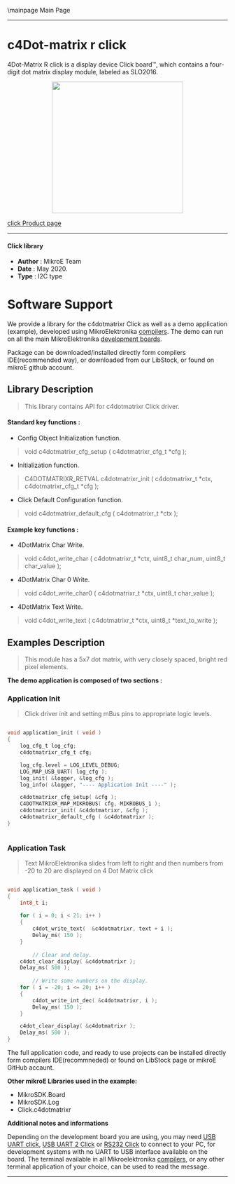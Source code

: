\mainpage Main Page
 
---
# c4Dot-matrix r click

4Dot-Matrix R click is a display device Click board™, which contains a four-digit dot matrix display module, labeled as SLO2016.

<p align="center">
  <img src="https://download.mikroe.com/images/click_for_ide/4dotmatrixr_click.png" height=300px>
</p>

[click Product page](<https://www.mikroe.com/4dot-matrix-r-click>)

---


#### Click library 

- **Author**        : MikroE Team
- **Date**          : May 2020.
- **Type**          : I2C type


# Software Support

We provide a library for the c4dotmatrixr Click 
as well as a demo application (example), developed using MikroElektronika 
[compilers](https://shop.mikroe.com/compilers). 
The demo can run on all the main MikroElektronika [development boards](https://shop.mikroe.com/development-boards).

Package can be downloaded/installed directly form compilers IDE(recommended way), or downloaded from our LibStock, or found on mikroE github account. 

## Library Description

> This library contains API for c4dotmatrixr Click driver.

#### Standard key functions :

- Config Object Initialization function.
> void c4dotmatrixr_cfg_setup ( c4dotmatrixr_cfg_t *cfg ); 
 
- Initialization function.
> C4DOTMATRIXR_RETVAL c4dotmatrixr_init ( c4dotmatrixr_t *ctx, c4dotmatrixr_cfg_t *cfg );

- Click Default Configuration function.
> void c4dotmatrixr_default_cfg ( c4dotmatrixr_t *ctx );


#### Example key functions :

- 4DotMatrix Char Write.
> void c4dot_write_char ( c4dotmatrixr_t *ctx, uint8_t char_num, uint8_t char_value );
 
- 4DotMatrix Char 0 Write.
> void c4dot_write_char0 ( c4dotmatrixr_t *ctx, uint8_t char_value );

- 4DotMatrix Text Write.
> void c4dot_write_text ( c4dotmatrixr_t *ctx, uint8_t *text_to_write );

## Examples Description

> This module has a 5x7 dot matrix, with very closely spaced, bright red pixel elements.

**The demo application is composed of two sections :**

### Application Init 

> Click driver init and setting mBus pins to appropriate logic levels. 

```c

void application_init ( void )
{
    log_cfg_t log_cfg;
    c4dotmatrixr_cfg_t cfg;

    log_cfg.level = LOG_LEVEL_DEBUG;
    LOG_MAP_USB_UART( log_cfg );
    log_init( &logger, &log_cfg );
    log_info( &logger, "---- Application Init ----" );

    c4dotmatrixr_cfg_setup( &cfg );
    C4DOTMATRIXR_MAP_MIKROBUS( cfg, MIKROBUS_1 );
    c4dotmatrixr_init( &c4dotmatrixr, &cfg );
    c4dotmatrixr_default_cfg ( &c4dotmatrixr );
}
  
```

### Application Task

> Text MikroElektronika slides from left to right and then numbers from -20 to 20 are displayed on 4 Dot Matrix click 

```c

void application_task ( void )
{
    int8_t i;
    
    for ( i = 0; i < 21; i++ )
    {
        c4dot_write_text(  &c4dotmatrixr, text + i );
        Delay_ms( 150 );
    }
        
        // Clear and delay.
    c4dot_clear_display( &c4dotmatrixr );
    Delay_ms( 500 );
        
        // Write some numbers on the display.
    for ( i = -20; i <= 20; i++ )
    {
        c4dot_write_int_dec( &c4dotmatrixr, i );
        Delay_ms( 150 );
    }

    c4dot_clear_display( &c4dotmatrixr );
    Delay_ms( 500 );
}  

```

The full application code, and ready to use projects can be  installed directly form compilers IDE(recommneded) or found on LibStock page or mikroE GitHub accaunt.

**Other mikroE Libraries used in the example:** 

- MikroSDK.Board
- MikroSDK.Log
- Click.c4dotmatrixr

**Additional notes and informations**

Depending on the development board you are using, you may need 
[USB UART click](https://shop.mikroe.com/usb-uart-click), 
[USB UART 2 Click](https://shop.mikroe.com/usb-uart-2-click) or 
[RS232 Click](https://shop.mikroe.com/rs232-click) to connect to your PC, for 
development systems with no UART to USB interface available on the board. The 
terminal available in all Mikroelektronika 
[compilers](https://shop.mikroe.com/compilers), or any other terminal application 
of your choice, can be used to read the message.



---
